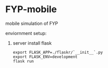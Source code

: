 # FYP-mobile

mobile simulation of FYP

enviornment setup:

1. server
   install flask
   ```cd server
   export FLASK_APP=./flaskr/`__init__`.py
   export FLASK_ENV=development
   flask run
   ```
